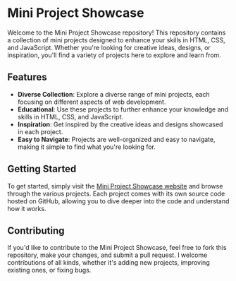 # Mini Project Showcase

Welcome to the Mini Project Showcase repository! This repository contains a collection of mini projects designed to enhance your skills in HTML, CSS, and JavaScript. Whether you're looking for creative ideas, designs, or inspiration, you'll find a variety of projects here to explore and learn from.

## Features

- **Diverse Collection**: Explore a diverse range of mini projects, each focusing on different aspects of web development.
- **Educational**: Use these projects to further enhance your knowledge and skills in HTML, CSS, and JavaScript.
- **Inspiration**: Get inspired by the creative ideas and designs showcased in each project.
- **Easy to Navigate**: Projects are well-organized and easy to navigate, making it simple to find what you're looking for.

## Getting Started

To get started, simply visit the [Mini Project Showcase website](https://daniel-ho986-mini-project-showcase.netlify.app/) and browse through the various projects. Each project comes with its own source code hosted on GitHub, allowing you to dive deeper into the code and understand how it works.

## Contributing

If you'd like to contribute to the Mini Project Showcase, feel free to fork this repository, make your changes, and submit a pull request. I welcome contributions of all kinds, whether it's adding new projects, improving existing ones, or fixing bugs.
